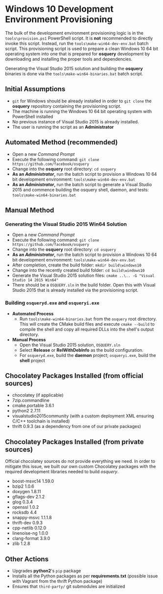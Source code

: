 # Windows 10 Development Environment Provisioning

The bulk of the development environment provisioning logic is in the `tools\provision.ps1` PowerShell script. It is **not** recommended to directly invoke this script. Instead, run the `tools\make-win64-dev-env.bat` batch script. This provisioning script is used to prepare a clean Windows 10 64 bit operating system into one that is prepared for **osquery** development by downloading and installing the proper tools and dependencies.

Generating the Visual Studio 2015 solution and building the **osquery** binaries is done via the `tools\make-win64-binaries.bat` batch script. 

## Initial Assumptions

 * `git` for Windows should be already installed in order to `git clone` the **osquery** repository containing the provisioning script.
 * The machine is running the Windows 10 64 bit operating system with PowerShell installed
 * No previous instance of Visual Studio 2015 is already installed.
 * The user is running the script as an **Administrator**

## Automated Method (recommended)

 * Open a new *Command Prompt*
 * Execute the following command: `git clone https://github.com/facebook/osquery`
 * Change into the **osquery** root directory: `cd osquery`
 * **As an _Administrator_,** run the batch script to provision a Windows 10 64 bit development environment: `tools\make-win64-dev-env.bat`
 * **As an _Administrator_,** run the batch script to generate a Visual Studio 2015 and commence building the osquery shell, daemon, and tests: `tools\make-win64-binaries.bat`

## Manual Method
### Generating the Visual Studio 2015 Win64 Solution

 * Open a new *Command Prompt*
 * Execute the following command: `git clone https://github.com/facebook/osquery`
 * Change into the **osquery** root directory: `cd osquery`
 * **As an _Administrator_,** run the batch script to provision a Windows 10 64 bit development environment: `tools\make-win64-dev-env.bat`
 * After completion, create the build folder: `mkdir build\windows10`
 * Change into the recently created build folder: `cd build\windows10`
 * Generate the Visual Studio 2015 solution files: `cmake ..\.. -G "Visual Studio 14 2015 Win64"`
 * There should be a `OSQUERY.sln` in the build folder. Open this with Visual Studio 2015 that is already installed via the provisioning script.

### Building `osqueryd.exe` and `osqueryi.exe`
 
 * **Automated Process**
   * Run `tools\make-win64-binaries.bat` from the `osquery` root directory. This will create the CMake build files and execute `cmake --build` to compile the shell and copy all required DLLs into the shell's output directory.
 * **Manual Process**
   * Open the Visual Studio 2015 solution, `OSQUERY.sln`
   * Select **Release** or **RelWithDebInfo** as the build configuration.
   * For `osqueryd.exe`, build the **daemon** project; `osqueryi.exe`, build the **shell** project
   
## Chocolatey Packages Installed (from official sources)

 * chocolatey (if applicable)
 * 7zip.commandline
 * cmake.portable 3.6.1
 * python2 2.7.11
 * visualstudio2015community (with a custom deployment XML ensuring C/C++ toolchain is installed)
 * thrift 0.9.3 (as a dependency from one of our private packages)

## Chocolatey Packages Installed (from private sources)

Official chocolatey sources do not provide everything we need. In order to mitigate this issue, we built our own custom Chocolatey packages with the required development libraries needed to build *osquery*.

 * boost-msvc14 1.59.0
 * bzip2 1.0.6
 * doxygen 1.8.11
 * gflags-dev 2.1.2
 * glog 0.3.4
 * openssl 1.0.2
 * rocksdb 4.4
 * snappy-msvc 1.1.1.8
 * thrift-dev 0.9.3
 * cpp-netlib 0.12.0
 * linenoise-ng 1.0.0
 * clang-format 3.9.0
 * zlib 1.2.8

## Other Actions

 * Upgrades **python2**'s `pip` package
 * Installs all the Python packages as per **requirements.txt** (possible issue with Vagrant from the thrift Python package)
 * Ensures that `third-party/` git submodules are initialized
